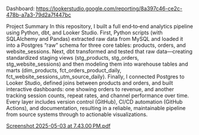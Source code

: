 Dashboard: https://lookerstudio.google.com/reporting/8a397c46-ce2c-478b-a7a3-79d2a7f447bc

Project Summary
In this repository, I built a full end‑to‑end analytics pipeline using Python, dbt, and Looker Studio. First, Python scripts (with SQLAlchemy and Pandas) extracted raw data from MySQL and loaded it into a Postgres “raw” schema for three core tables: products, orders, and website_sessions. Next, dbt transformed and tested that raw data—creating standardized staging views (stg_products, stg_orders, stg_website_sessions) and then modeling them into warehouse tables and marts (dim_products, fct_orders_product_daily, fct_website_sessions_utm_source_daily). Finally, I connected Postgres to Looker Studio, defined joins between products and orders, and built interactive dashboards: one showing orders to revenue, and another tracking session counts, repeat rates, and channel performance over time. Every layer includes version control (GitHub), CI/CD automation (GitHub Actions), and documentation, resulting in a reliable, maintainable pipeline from source systems through to actionable visualizations.


[Screenshot 2025-05-03 at 7.43.00 PM.pdf](https://github.com/user-attachments/files/20026527/Screenshot.2025-05-03.at.7.43.00.PM.pdf)
